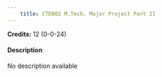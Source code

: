 ```yaml
---
    title: CTD802 M.Tech. Major Project Part II
---
```

**Credits:** 12 (0-0-24)



#### Description 
No description available
